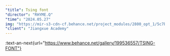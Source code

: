 ```yaml
---
"title": Tsing font
"director": "RHYME.Q"
"time": "2024.05.27"
img: "https://mir-s3-cdn-cf.behance.net/project_modules/2800_opt_1/5c7bce199536557.6653bb2f6e0c7.png"
"client": "Jiangxue Academy"
---
```


:text-an-next{url="https://www.behance.net/gallery/199536557/TSING-FONT"}
